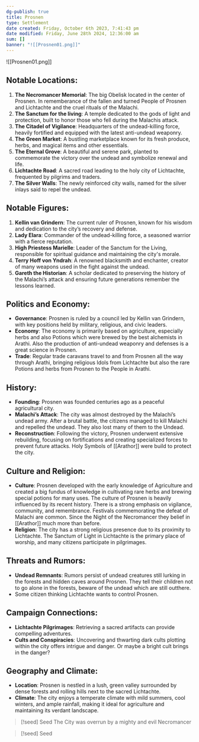 ```yaml
---
dg-publish: true
title: Prosnen
type: Settlement
date created: Friday, October 6th 2023, 7:41:43 pm
date modified: Friday, June 28th 2024, 12:36:00 am
sum: []
banner: "![[Prosnen01.png]]"
---
```


![[Prosnen01.png]]

## Notable Locations:

1. **The Necromancer Memorial**: The big Obelisk located in the center of Prosnen. In rememberance of the fallen and turned People of Prosnen and Lichtachte and the cruel rituals of the Malachi. 
2. **The Sanctum for the living**: A temple dedicated to the gods of light and protection, built to honor those who fell during the Malachis attack.
3. **The Citadel of Vigilance**: Headquarters of the undead-killing force, heavily fortified and equipped with the latest anti-undead weaponry.
4. **The Green Market**: A bustling marketplace known for its fresh produce, herbs, and magical items and other essentials.
5. **The Eternal Grove**: A beautiful and serene park, planted to commemorate the victory over the undead and symbolize renewal and life.
6. **Lichtachte Road**: A sacred road leading to the holy city of Lichtachte, frequented by pilgrims and traders.
7. **The Silver Walls**: The newly reinforced city walls, named for the silver inlays said to repel the undead.

## Notable Figures:

1. **Kellin van Grindern**: The current ruler of Prosnen, known for his wisdom and dedication to the city’s recovery and defense.
2. **Lady Elara**: Commander of the undead-killing force, a seasoned warrior with a fierce reputation.
3. **High Priestess Marielle**: Leader of the Sanctum for the Living, responsible for spiritual guidance and maintaining the city's morale. 
4. **Terry Hoff von Yndrah**: A renowned blacksmith and enchanter, creator of many weapons used in the fight against the undead.
5. **Gareth the Historian**: A scholar dedicated to preserving the history of the Malachi’s attack and ensuring future generations remember the lessons learned.

## Politics and Economy:

- **Governance**: Prosnen is ruled by a council led by Kellin van Grindern, with key positions held by military, religious, and civic leaders.
- **Economy**: The economy is primarily based on agriculture, especially herbs and also Potions which were brewed by the best alchemists in Arathi. Also the production of anti-undead weaponry and defenses is a great science in Prosnen.
- **Trade**: Regular trade caravans travel to and from Prosnen all the way through Arathi, bringing religious Idols from Lichtachte but also the rare Potions and herbs from Prosnen to the People in Arathi.

## History:

- **Founding**: Prosnen was founded centuries ago as a peaceful agricultural city.
- **Malachi’s Attack**: The city was almost destroyed by the Malachi’s undead army. After a brutal battle, the citizens managed to kill Malachi and repelled the undead. They also lost many of them to the Undead. 
- **Reconstruction**: Following the victory, Prosnen underwent extensive rebuilding, focusing on fortifications and creating specialized forces to prevent future attacks. Holy Symbols of [[Arathor]] were build to protect the city.

## Culture and Religion:

- **Culture**: Prosnen developed with the early knowledge of Agriculture and created a big fundus of knowledge in cultivating rare herbs and brewing special potions for many uses.
The culture of Prosnen is heavily influenced by its recent history. There is a strong emphasis on vigilance, community, and remembrance. Festivals commemorating the defeat of Malachi are common. Since the Night of the Necromancer they belief in [[Arathor]] much more than before.
- **Religion**: The city has a strong religious presence due to its proximity to Lichtachte. The Sanctum of Light in Lichtachte is the primary place of worship, and many citizens participate in pilgrimages.

## Threats and Rumors:

- **Undead Remnants**: Rumors persist of undead creatures still lurking in the forests and hidden caves around Prosnen. They tell their children not to go alone in the forests, beware of the undead which are still outthere.
- Some citizen thinking Lichtachte wants to control Prosnen.
## Campaign Connections:

- **Lichtachte Pilgrimages**: Retrieving a sacred artifacts can provide compelling adventures.
- **Cults and Conspiracies**: Uncovering and thwarting dark cults plotting within the city offers intrigue and danger. Or maybe a bright cult brings in the danger?

## Geography and Climate:

- **Location**: Prosnen is nestled in a lush, green valley surrounded by dense forests and rolling hills next to the sacred Lichtachte.
- **Climate**: The city enjoys a temperate climate with mild summers, cool winters, and ample rainfall, making it ideal for agriculture and maintaining its verdant landscape.

> [!seed] Seed
> The City was overrun by a mighty and evil Necromancer

> [!seed] Seed
> 
